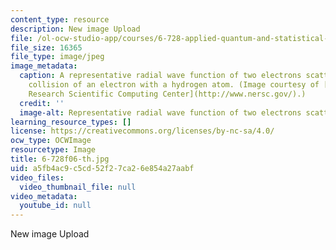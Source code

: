 ```yaml
---
content_type: resource
description: New image Upload
file: /ol-ocw-studio-app/courses/6-728-applied-quantum-and-statistical-physics-fall-2006/a5fb4ac9c5cd52f27ca26e854a27aabf_6-728f06-th.jpg
file_size: 16365
file_type: image/jpeg
image_metadata:
  caption: A representative radial wave function of two electrons scattered in the
    collision of an electron with a hydrogen atom. (Image courtesy of [National Energy
    Research Scientific Computing Center](http://www.nersc.gov/).)
  credit: ''
  image-alt: Representative radial wave function of two electrons scattering.
learning_resource_types: []
license: https://creativecommons.org/licenses/by-nc-sa/4.0/
ocw_type: OCWImage
resourcetype: Image
title: 6-728f06-th.jpg
uid: a5fb4ac9-c5cd-52f2-7ca2-6e854a27aabf
video_files:
  video_thumbnail_file: null
video_metadata:
  youtube_id: null
---
```

New image Upload